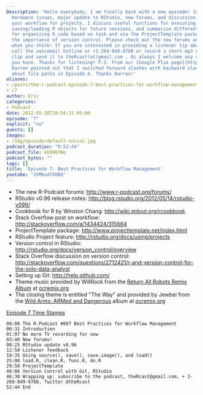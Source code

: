 ```yaml
---
Description: 'Hello everybody, I am finally back with a new episode! In this episode:
  Hardware issues, major update to RStudio, new forums, and discussion on managing
  your workflow for projects. I discuss useful functions for executing R scripts and
  saving/loading R objects for future sessions, and summarize different solutions
  for organizing R code based on task and via the ProjectTemplate package, along with
  the importance of version control. Please check out the new forums and let me know
  what you think! If you are interested in providing a listener tip about R, please
  call the voicemail hotline at +1-269-849-9780 or record a short mp3 or ogg audio
  clip and send it to theRcast(at)gmail.com . As always I welcome any other feedback
  you have. Thanks for listening! P.S. From our [Google Plus page](https://plus.google.com/u/0/b/111193531932434833188/),
  Darren pointed out that I switched forward slashes with backward slashes in my discussion
  about file paths in Episode 6. Thanks Darren!'
aliases:
- /posts/the-r-podcast-episode-7-best-practices-for-workflow-management.html
- /7
author: Eric
categories:
- Podcast
date: 2012-05-28T20:54:31-05:00
episode: "7"
explicit: "no"
guests: []
images:
- /img/episode/default-social.jpg
podcast_duration: "0:52:44"
podcast_file: kE096YWo
podcast_bytes: ""
tags: []
title: 'Episode 7: Best Practices for Workflow Management'
youtube: "2VMbud7XO8Q"
---
```


-   The new R-Podcast forums: <http://www.r-podcast.org/forums/>
-   RStudio v0.96 release notes: <http://blog.rstudio.org/2012/05/14/rstudio-v096/>
-   Cookbook for R by Winston Chang: <http://wiki.stdout.org/rcookbook>
-   Stack Overflow post on workflow: <http://stackoverflow.com/a/1434424/315664>
-   ProjectTemplate package: <http://www.projecttemplate.net/index.html>
-   RStudio Project feature: <http://rstudio.org/docs/using/projects>
-   Version control in RStudio: <http://rstudio.org/docs/version_control/overview>
-   Stack Overflow discussion on version control: <http://stackoverflow.com/questions/2712421/r-and-version-control-for-the-solo-data-analyst>
-   Setting up Git: <http://help.github.com/>
-   Theme music provided by WillRock from the [Return All Robots Remix Album](http://ocremix.org/events/returnallrobots/) at [ocremix.org](http://ocremix.org/)
-   The closing theme is entitled "The Way" and provided by Jewbei from the [Wild Arms: ARMed and Dangerous](http://armed.ocremix.org/) album at [ocremix.org](http://ocremix.org/)

<span style="text-decoration: underline;">Episode 7 Time Stamps</span>

    00:00 The R-Podcast #007 Best Practices for Workflow Management
    00:31 Introduction
    01:07 No more TV recording for now
    03:40 New forums!
    08:25 RStudio update v0.96
    12:50 Listener feedback
    19:35 Using source(), save(), save.image(), and load()
    25:00 load.R, clean.R, func.R, do.R
    29:50 ProjectTemplate
    40:06 Version Control with Git, RStudio
    46:30 Wrapping up: subscribe to the podcast, theRcast@gmail.com, + 1-269-849-9780, Twitter @theRcast
    52:44 End
